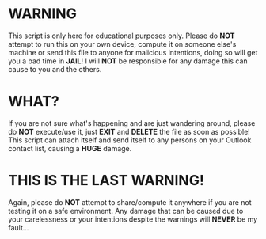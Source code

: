 # WARNING
This script is only here for educational purposes only. Please do **NOT**
attempt to run this on your own device, compute it on someone else's
machine or send this file to anyone for malicious intentions, doing so
will get you a bad time in **JAIL**! I will **NOT** be responsible for any
damage this can cause to you and the others.

# WHAT?
If you are not sure what's happening and are just wandering around,
please do **NOT** execute/use it, just **EXIT** and **DELETE** the file as soon as
possible! This script can attach itself and send itself to any persons
on your Outlook contact list, causing a **HUGE** damage.

# THIS IS THE LAST WARNING!
Again, please do **NOT** attempt to share/compute it anywhere if you are not
testing it on a safe environment. Any damage that can be caused due to
your carelessness or your intentions despite the warnings will **NEVER** be
my fault...
